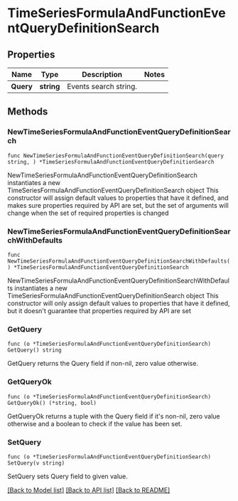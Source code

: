 # TimeSeriesFormulaAndFunctionEventQueryDefinitionSearch

## Properties

Name | Type | Description | Notes
------------ | ------------- | ------------- | -------------
**Query** | **string** | Events search string. | 

## Methods

### NewTimeSeriesFormulaAndFunctionEventQueryDefinitionSearch

`func NewTimeSeriesFormulaAndFunctionEventQueryDefinitionSearch(query string, ) *TimeSeriesFormulaAndFunctionEventQueryDefinitionSearch`

NewTimeSeriesFormulaAndFunctionEventQueryDefinitionSearch instantiates a new TimeSeriesFormulaAndFunctionEventQueryDefinitionSearch object
This constructor will assign default values to properties that have it defined,
and makes sure properties required by API are set, but the set of arguments
will change when the set of required properties is changed

### NewTimeSeriesFormulaAndFunctionEventQueryDefinitionSearchWithDefaults

`func NewTimeSeriesFormulaAndFunctionEventQueryDefinitionSearchWithDefaults() *TimeSeriesFormulaAndFunctionEventQueryDefinitionSearch`

NewTimeSeriesFormulaAndFunctionEventQueryDefinitionSearchWithDefaults instantiates a new TimeSeriesFormulaAndFunctionEventQueryDefinitionSearch object
This constructor will only assign default values to properties that have it defined,
but it doesn't guarantee that properties required by API are set

### GetQuery

`func (o *TimeSeriesFormulaAndFunctionEventQueryDefinitionSearch) GetQuery() string`

GetQuery returns the Query field if non-nil, zero value otherwise.

### GetQueryOk

`func (o *TimeSeriesFormulaAndFunctionEventQueryDefinitionSearch) GetQueryOk() (*string, bool)`

GetQueryOk returns a tuple with the Query field if it's non-nil, zero value otherwise
and a boolean to check if the value has been set.

### SetQuery

`func (o *TimeSeriesFormulaAndFunctionEventQueryDefinitionSearch) SetQuery(v string)`

SetQuery sets Query field to given value.



[[Back to Model list]](../README.md#documentation-for-models) [[Back to API list]](../README.md#documentation-for-api-endpoints) [[Back to README]](../README.md)


